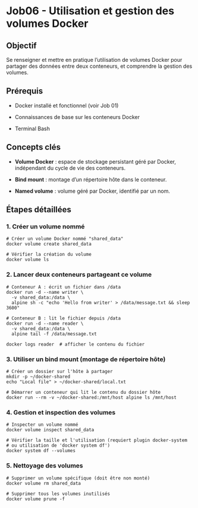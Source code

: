 
# Job06 - Utilisation et gestion des volumes Docker

## Objectif

Se renseigner et mettre en pratique l’utilisation de volumes Docker pour partager des données entre deux conteneurs, et comprendre la gestion des volumes.

## Prérequis

-   Docker installé et fonctionnel (voir Job 01)
    
-   Connaissances de base sur les conteneurs Docker
    
-   Terminal Bash
    

## Concepts clés

-   **Volume Docker** : espace de stockage persistant géré par Docker, indépendant du cycle de vie des conteneurs.
    
-   **Bind mount** : montage d’un répertoire hôte dans le conteneur.
    
-   **Named volume** : volume géré par Docker, identifié par un nom.
    

## Étapes détaillées

### 1. Créer un volume nommé

```
# Créer un volume Docker nommé "shared_data"
docker volume create shared_data

# Vérifier la création du volume
docker volume ls
```

### 2. Lancer deux conteneurs partageant ce volume

```
# Conteneur A : écrit un fichier dans /data
docker run -d --name writer \
  -v shared_data:/data \
  alpine sh -c "echo 'Hello from writer' > /data/message.txt && sleep 3600"

# Conteneur B : lit le fichier depuis /data
docker run -d --name reader \
  -v shared_data:/data \
  alpine tail -f /data/message.txt

docker logs reader  # afficher le contenu du fichier
```

### 3. Utiliser un bind mount (montage de répertoire hôte)

```
# Créer un dossier sur l'hôte à partager
mkdir -p ~/docker-shared
echo "Local file" > ~/docker-shared/local.txt

# Démarrer un conteneur qui lit le contenu du dossier hôte
docker run --rm -v ~/docker-shared:/mnt/host alpine ls /mnt/host
```

### 4. Gestion et inspection des volumes

```
# Inspecter un volume nommé
docker volume inspect shared_data

# Vérifier la taille et l'utilisation (requiert plugin docker-system
# ou utilisation de 'docker system df')
docker system df --volumes
```

### 5. Nettoyage des volumes

```
# Supprimer un volume spécifique (doit être non monté)
docker volume rm shared_data

# Supprimer tous les volumes inutilisés
docker volume prune -f
```